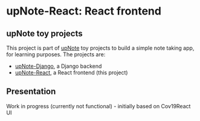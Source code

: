# upNote-React: React frontend

## upNote toy projects

This project is part of [upNote](https://github.com/mvoland/upnote) toy projects to build a simple note taking app, for learning purposes. The projects are:

* [upNote-Django](https://github.com/mvoland/upnotedjango), a Django backend
* [upNote-React](https://github.com/mvoland/upnotereact), a React frontend  (this project)

## Presentation

Work in progress (currently not functional) - initially based on Cov19React UI
